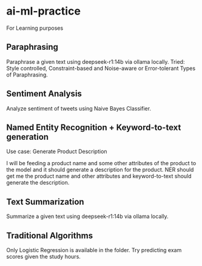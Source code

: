 # ai-ml-practice
For Learning purposes

## Paraphrasing

Paraphrase a given text using deepseek-r1:14b via ollama locally.
Tried: Style controlled, Constraint-based and Noise-aware or Error-tolerant Types of Paraphrasing.


## Sentiment Analysis

Analyze sentiment of tweets using Naive Bayes Classifier.


## Named Entity Recognition + Keyword-to-text generation

Use case: Generate Product Description

I will be feeding a product name and some other attributes of the product to the model and it should generate a description for the product.
NER should get me the product name and other attributes and keyword-to-text should generate the description.


## Text Summarization

Summarize a given text using deepseek-r1:14b via ollama locally.

## Traditional Algorithms
Only Logistic Regression is available in the folder.
Try predicting exam scores given the study hours.
